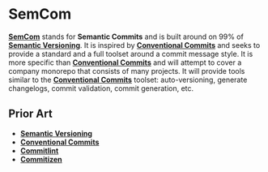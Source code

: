 # SemCom

[**SemCom**](https://github.com/RayBenefield/kikd/tree/master/src/node_modules/semcom)
stands for **Semantic Commits** and is built around on 99% of [**Semantic
Versioning**](https://semver.org/). It is inspired by [**Conventional
Commits**](https://conventionalcommits.org/) and seeks to provide a standard and
a full toolset around a commit message style. It is more specific than
[**Conventional Commits**](https://conventionalcommits.org/) and will attempt to
cover a company monorepo that consists of many projects. It will provide tools
similar to the [**Conventional Commits**](https://conventionalcommits.org/)
toolset: auto-versioning, generate changelogs, commit validation, commit
generation, etc.


## Prior Art

 - [**Semantic Versioning**](https://semver.org/)
 - [**Conventional Commits**](https://conventionalcommits.org/)
 - [**Commitlint**](http://marionebl.github.io/commitlint/#/)
 - [**Commitizen**](https://github.com/commitizen/)
